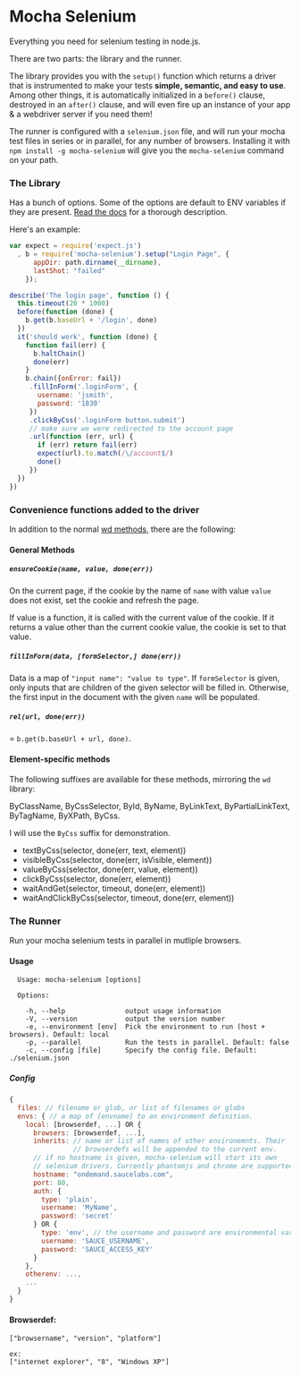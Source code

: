 
# Mocha Selenium
Everything you need for selenium testing in node.js.

There are two parts: the library and the runner.

The library provides you with the `setup()` function which returns a driver that is instrumented to make your tests **simple, semantic, and easy to use**. Among other things, it is automatically initialized in a `before()` clause, destroyed in an `after()` clause, and will even fire up an instance of your app & a webdriver server if you need them!

The runner is configured with a `selenium.json` file, and will run your mocha test files in series or in parallel, for any number of browsers. Installing it with `npm install -g mocha-selenium` will give you the `mocha-selenium` command on your path.

### The Library
Has a bunch of options. Some of the options are default to ENV variables if they are present. [Read the docs](http://jaredly.github.io/mocha-selenium/#section-2) for a thorough description.

Here's an example:
```js
var expect = require('expect.js')
  , b = require('mocha-selenium').setup("Login Page", {
      appDir: path.dirname(__dirname),
      lastShot: "failed"
    });

describe('The login page', function () {
  this.timeout(20 * 1000)
  before(function (done) {
    b.get(b.baseUrl + '/login', done)
  })
  it('should work', function (done) {
    function fail(err) {
      b.haltChain()
      done(err)
    }
    b.chain({onError: fail})
     .fillInForm('.loginForm', {
       username: 'jsmith',
       password: '1830'
     })
     .clickByCss('.loginForm button.submit')
     // make sure we were redirected to the account page
     .url(function (err, url) {
       if (err) return fail(err)
       expect(url).to.match(/\/account$/)
       done()
     })
  })
})
```

### Convenience functions added to the driver
In addition to the normal
[wd methods](https://github.com/admc/wd/#supported-methods), there are
the following:

#### General Methods

##### `ensureCookie(name, value, done(err))`
On the current page, if the cookie by the name of `name` with value
`value` does not exist, set the cookie and refresh the page.

If value is a function, it is called with the current value of the
cookie. If it returns a value other than the current cookie value, the
cookie is set to that value.

##### `fillInForm(data, [formSelector,] done(err))`
Data is a map of `"input name": "value to type"`. If `formSelector` is
given, only inputs that are children of the given selector will be
filled in. Otherwise, the first input in the document with the given
`name` will be populated.

##### `rel(url, done(err))`
= `b.get(b.baseUrl + url, done)`.

#### Element-specific methods
The following suffixes are available for these methods, mirroring the `wd` library:

ByClassName, ByCssSelector, ById, ByName, ByLinkText, ByPartialLinkText, ByTagName, ByXPath, ByCss.

I will use the `ByCss` suffix for demonstration.

- textByCss(selector, done(err, text, element))
- visibleByCss(selector, done(err, isVisible, element))
- valueByCss(selector, done(err, value, element))
- clickByCss(selector, done(err, element))
- waitAndGet(selector, timeout, done(err, element))
- waitAndClickByCss(selector, timeout, done(err, element))

### The Runner
Run your mocha selenium tests in parallel in mutliple browsers.

#### Usage

```
  Usage: mocha-selenium [options]

  Options:

    -h, --help               output usage information
    -V, --version            output the version number
    -e, --environment [env]  Pick the environment to run (host + browsers). Default: local
    -p, --parallel           Run the tests in parallel. Default: false
    -c, --config [file]      Specify the config file. Default: ./selenium.json
```

##### Config

```javascript
{
  files: // filename or glob, or list of filenames or globs
  envs: { // a map of [envname] to an environment definition.
    local: [browserdef, ...] OR {
      browsers: [browserdef, ...],
      inherits: // name or list of names of other environemnts. Their
                // browserdefs will be appended to the current env.
      // if no hostname is given, mocha-selenium will start its own
      // selenium drivers. Currently phantomjs and chrome are supported
      hostname: "ondemand.saucelabs.com",
      port: 80,
      auth: {
        type: 'plain',
        username: 'MyName',
        password: 'secret'
      } OR {
        type: 'env', // the username and password are environmental variables
        username: 'SAUCE_USERNAME',
        password: 'SAUCE_ACCESS_KEY'
      }
    },
    otherenv: ...,
    ...
  }
}
```

#### Browserdef:

```
["browsername", "version", "platform"]

ex:
["internet explorer", "8", "Windows XP"]
```
